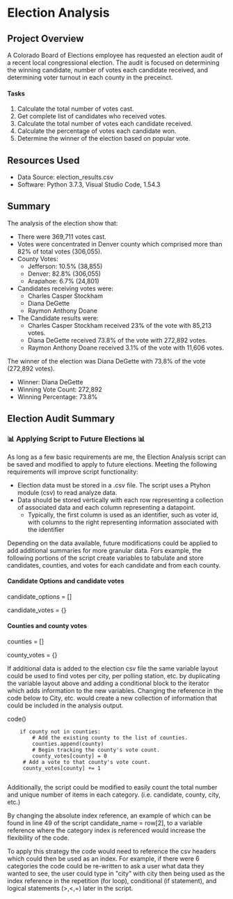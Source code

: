 # Election Analysis

## Project Overview
A Colorado Board of Elections employee has requested an election audit of a recent local congressional election. The audit is focused on determining the winning candidate, number of votes each candidate received, and determining voter turnout in each county in the preceinct.

#### Tasks
1. Calculate the total number of votes cast.
2. Get complete list of candidates who received votes.
3. Calculate the total number of votes each candidate received.
4. Calculate the percentage of votes each candidate won.
5. Determine the winner of the election based on popular vote.

## Resources Used
- Data Source: election_results.csv
- Software: Python 3.7.3, Visual Studio Code, 1.54.3

## Summary
The analysis of the election show that:
- There were 369,711 votes cast.
- Votes were concentrated in Denver county which comprised more than 82% of total votes (306,055).
- County Votes:
  - Jefferson: 10.5% (38,855)
  - Denver: 82.8% (306,055)
  - Arapahoe: 6.7% (24,801)
- Candidates receiving votes were:
  - Charles Casper Stockham
  - Diana DeGette
  - Raymon Anthony Doane
- The Candidate results were:
  - Charles Casper Stockham received 23% of the vote with 85,213 votes.
  - Diana DeGette received 73.8% of the vote with 272,892 votes.
  - Raymon Anthony Doane received 3.1% of the vote with 11,606 votes.

The winner of the election was Diana DeGette with 73.8% of the vote (272,892 votes).
- Winner: Diana DeGette
- Winning Vote Count: 272,892
- Winning Percentage: 73.8%

## Election Audit Summary
### 📊  Applying Script to Future Elections  :bar_chart:
As long as a few basic requirements are me, the Election Analysis script can be saved and modified to apply to future elections. 
Meeting the following requirements will improve script functionality:
- Election data must be stored in a .csv file. The script uses a Ptyhon module (csv) to read analyze data.
- Data should be stored vertically with each row representing a collection of associated data and each column representing a datapoint. 
  - Typically, the first column is used as an identifier, such as voter id, with columns to the right representing information associated with the identifier

Depending on the data available, future modifications could be applied to add additional summaries for more granular data. 
Fors example, the following portions of the script create variables to tabulate and store candidates, counties, and votes for each candidate and from each county.

#### Candidate Options and candidate votes
candidate_options = [] 

candidate_votes = {}
#### Counties and county votes
counties = []

county_votes = {}

If additional data is added to the election csv file the same variable layout could be used to find votes per city, per polling station, etc. by duplicating the variable layout above and adding a conditional block to the iterator which adds information to the new variables. Changing the reference in the code below to City, etc. would create a new collection of information that could be included in the analysis output. 

code()

        if county not in counties:
            # Add the existing county to the list of counties.
            counties.append(county)
            # Begin tracking the county's vote count.
            county_votes[county] = 0
         # Add a vote to that county's vote count.
         county_votes[county] += 1
```python
```

Additionally, the script could be modified to easily count the total number and unique number of items in each category. (i.e. candidate, county, city, etc.)

By changing the absolute index reference, an example of which can be found in line 49 of the script candidate_name = row[2], to a variable reference where the category index is referenced would increase the flexibility of the code. 

To apply this strategy the code would need to reference the csv headers which could then be used as an index. For example, if there were 6 categories the code could be re-written to ask a user what data they wanted to see, the user could type in "city" with city then being used as the index reference in the repetition (for loop), conditional (if statement), and logical statements (>,<,=) later in the script. 

